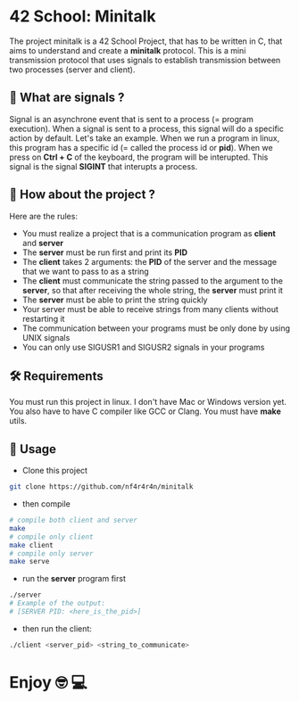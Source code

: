 # 42 School: Minitalk
The project minitalk is a 42 School Project, that has to be written in C, that aims to understand and create a **minitalk** protocol. This is a mini transmission protocol that uses signals to establish transmission between two processes (server and client).

## 📡 What are signals ?
Signal is an asynchrone event that is sent to a process (= program execution). When a signal is sent to a process, this signal will do a specific action by default.
Let's take an example. When we run a program in linux, this program has a specific id (= called the process id or **pid**). When we press on **Ctrl + C** of the keyboard, the program will be interupted. This signal is the signal **SIGINT** that interupts a process.

## 🚧 How about the project ?
Here are the rules:
- You must realize a project that is a communication program as **client** and **server**
- The **server** must be run first and print its **PID**
- The **client** takes 2 arguments: the **PID** of the server and the message that we want to pass to as a string
- The **client** must communicate the string passed to the argument to the **server**, so that after receiving the whole string, the **server** must print it
- The **server** must be able to print the string quickly
- Your server must be able to receive strings from many clients without restarting it
- The communication between your programs must be only done by using UNIX signals
- You can only use SIGUSR1 and SIGUSR2 signals in your programs

## 🛠️ Requirements
You must run this project in linux. I don't have Mac or Windows version yet.
You also have to have C compiler like GCC or Clang.
You must have **make** utils.

## 📖 Usage
- Clone this project
```sh
git clone https://github.com/nf4r4r4n/minitalk
```
- then compile
```sh
# compile both client and server
make
# compile only client
make client
# compile only server
make serve
```
- run the **server** program first
```sh
./server
# Example of the output:
# [SERVER PID: <here_is_the_pid>]
```
- then run the client:
```sh
./client <server_pid> <string_to_communicate>
```

# Enjoy 🤓 💻